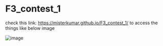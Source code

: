 # F3_contest_1
check this link: https://misterkumar.github.io/F3_contest_1/  to access the things like below image


![image](https://github.com/misterKumar/F3_contest_1/assets/120304503/b88da4bb-f621-4419-ab8a-1e0b6597eaf7)
